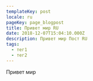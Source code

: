 ```yaml
---
templateKey: post
locale: ru
pageKey: page_blogpost
title: Привет мир RU
date: 2018-12-07T15:04:10.000Z
description: Привет мир Пост RU
tags:
  - тег1
  - тег2
---
```


Привет мир
